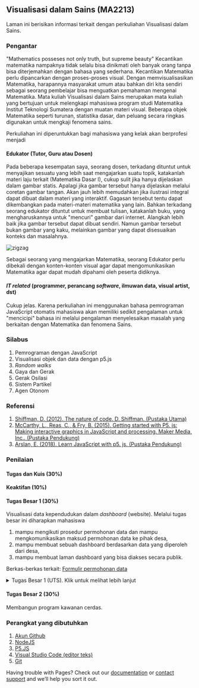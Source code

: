 ## Visualisasi dalam Sains (MA2213)

Laman ini berisikan informasi terkait dengan perkuliahan Visualisasi dalam Sains.
### Pengantar
"Mathematics posseses not only truth, but supreme beauty"
Kecantikan matematika nampaknya tidak selalu bisa dinikmati oleh banyak orang tanpa bisa diterjemahkan dengan bahasa yang sederhana. Kecantikan Matematika perlu dipancarkan dengan proses-proses visual. Dengan memvisualisasikan Matematika, harapannya masyarakat umum atau bahkan diri kita sendiri sebagai seorang pembelajar bisa menguatkan pemahaman mengenai Matematika. Mata kuliah Visualisasi dalam Sains merupakan mata kuliah yang bertujuan untuk melengkapi mahasiswa program studi Matematika Institut Teknologi Sumatera dengan muatan materi visual. Beberapa objek Matematika seperti turunan, statistika dasar, dan peluang secara ringkas digunakan untuk mengkaji fenomena sains. 

Perkuliahan ini diperuntukkan bagi mahasiswa yang kelak akan berprofesi menjadi
#### Edukator (Tutor, Guru atau Dosen)
Pada beberapa kesempatan saya, seorang dosen, terkadang dituntut untuk menyajikan sesuatu yang lebih saat mengajarkan suatu topik, katakanlah materi laju terkait (Matematika Dasar I), cukup sulit jika hanya dijelaskan dalam gambar statis. Apalagi jika gambar tersebut hanya dijelaskan melalui coretan gambar tangan. Akan jauh lebih memudahkan jika ilustrasi integral dapat dibuat dalam materi yang interaktif. Gagasan tersebut tentu dapat dikembangkan pada materi-materi matematika yang lain. Bahkan terkadang seorang edukator dituntut untuk membuat tulisan, katakanlah buku, yang mengharuskannya untuk "mencuri" gambar dari internet. Alangkah lebih baik jika gambar tersebut dapat dibuat sendiri. Namun gambar tersebut bukan gambar yang kaku, melainkan gambar yang dapat disesuaikan konteks dan masalahnya. 

<img src="https://github.com/rifkyfauzi9/MA2213/blob/gh-pages/demo_laju_berkaitan.gif" alt="zigzag" />

Sebagai seorang yang mengajarkan Matematika, seorang Edukator perlu dibekali dengan konten-konten visual agar dapat mengomunikasikan Matematika agar dapat mudah dipahami oleh peserta didiknya. 
#### _IT related_ (programmer, perancang _software_, ilmuwan data, visual artist, dst)
Cukup jelas. Karena perkuliahan ini menggunakan bahasa pemrograman JavaScript otomatis mahasiswa akan memiliki sedikit pengalaman untuk "mencicipi" bahasa ini melalui pengalaman menyelesaikan masalah yang berkaitan dengan Matematika dan fenomena Sains.

### Silabus
1. Pemrograman dengan JavaScript
2. Visualisasi objek dan data dengan p5.js
3. _Random walks_
4. Gaya dan Gerak
5. Gerak Osilasi
6. Sistem Partikel
7. Agen Otonom

### Referensi
1. [Shiffman, D. (2012). The nature of code. D. Shiffman. (Pustaka Utama)](https://natureofcode.com)
2. [McCarthy, L., Reas, C., & Fry, B. (2015). Getting started with P5. js: Making interactive graphics in JavaScript and processing. Maker Media, Inc.. (Pustaka Pendukung)](https://bit.ly/makeP5JS)
3. [Arslan, E. (2018). Learn JavaScript with p5. js. (Pustaka Pendukung)](https://bit.ly/learnJSP5)


### Penilaian
#### Tugas dan Kuis (30%)
#### Keaktifan (10%)
#### Tugas Besar 1 (30%) 
Visualisasi data kependudukan dalam _dashboard_ (website). Melalui tugas besar ini diharapkan mahasiswa 
1. mampu mengikuti prosedur permohonan data dan mampu mengkomunikasikan maksud permohonan data ke pihak desa,
2. mampu membuat sebuah dashboard berdasarkan data yang diperoleh dari desa,
3. mampu membuat laman dashboard yang bisa diakses secara publik.

Berkas-berkas terkait: [Formulir permohonan data](https://github.com/rifkyfauzi9/MA2213/blob/gh-pages/Surat%20Pengantar%20Permohonan%20Izin%20Pengambilan%20Data%20ver2.docx?raw=true)

<details>
  <summary>Tugas Besar 1 (UTS). Klik untuk melihat lebih lanjut</summary>    
#### Website Dashboard Data Desa
  1. Membuat Dashboard Data Kependudukan
	2. Membuat Laporan
	3. Melakukan Permohonan Data

#### Ketentuan Dashboard:
  1. Dashboard wajib memuat tampilan grafik data kependudukan desa (minimal 5 jenis data)
	2. Masing-masing grafik wajib memuat informasi seperti judul, sumbu grafik, dan legenda
	3. Masing-masing grafik wajib dibuat dalam bentuk fungsi dengan input berupa data
	4. Dashboard wajib memuat profil desa
	5. Dashboard wajib memuat struktur organisasi desa (dapat berupa gambar yang disematkan)
	6. Dashboard wajib memuat tampilan peta desa tersebut.* akan diberi tahu, API: openlayers.org
	7. Dashboard diupload ke akun github yang dibuat khusus bersesuaian nama desa sehingga tautan dahsboard tersebut
	8. Dashboard wajib ditulis dengan menggunakan modul P5.JS. Jika diperlukan dapat menggunakan librari tambahan seperti D3.js dan Chart.js

#### **Nama akun github: namadesa-ma2213**
link web: **namadesa-ma2213.github.io**

####Format Laporan
1. Judul: Judul, nama mata kuliah, identitas kelompok, tahun, prodi, jurusan, dst
2. Bab I Pendahuluan
3. Bab II Profil Desa
4. Bab III Deskripsi Data dan Hasil (memuat uraian data, menceritakan informasi dari data yang ada)
    a. Data-Data Kependudukan
    b. Tampilan Dashboard

#### Lampiran

	1. Dokumentasi: pengambilan data
	2. Dokumentasi: penyampaian dashboard ke pihak desa
	3. Dokumentasi: rapat penyusunan tugas besar
	4. Logbook Kegiatan (masing-masing anggota)
	5. Kode Sumber (*Source Code*)



#### Informasi Desa

	1. Deskripsi, koordinat, batas desa, peta,
	2. Luas desa


#### Data-data Desa

	1. Data penduduk tahunan
	2. Data Jenis kelamin penduduk
	3. Data Usia penduduk
	4. Data pendidikan penduduk
	5. Data pekerjaan penduduk
	6. Data penganut agama
	7. Kepadatan penduduk
  
#### Ketentuan-ketentuan lain terkait data:
1. Data dibuat dalam Google Spreadsheet
2. Data pada web diakses melalui link google speadsheet

#### SOP Kunjungan/Permohonan Data:

	1. Mengunjungi kantor desa pada hari dan jam kerja
	2. Membawa surat permohonan pengambilan data
	3. Mengenakan almamater
	4. Menjalankan protokol kesehatan
	5. Melakukan dokumentasi


Komponen Penilaian:

	1. Program (Keberhasilan, originalitas program) 25%
	2. Tampilan Dashboard (kejelasan, memuat informasi relevan, pemilihan warna) 25%
	3. Penulisan Laporan (Kesesuaian format, deskripsi pada masing-masing bab)  25%
	4 .Penilaian Teman Sejawat 25%


</details>


#### Tugas Besar 2 (30%)
Membangun program kawanan cerdas.



### Perangkat yang dibutuhkan

1. [Akun Github](https://github.com/signup?ref_cta=Sign+up&ref_loc=header+logged+out&ref_page=%2F&source=header-home)
2. [NodeJS](https://nodejs.org/en/download/)
3. [P5.JS](https://p5js.org/download/)
4. [Visual Studio Code (editor teks)](https://code.visualstudio.com)
6. [Git](https://git-scm.com/download/win)



Having trouble with Pages? Check out our [documentation](https://docs.github.com/categories/github-pages-basics/) or [contact support](https://support.github.com/contact) and we’ll help you sort it out.
